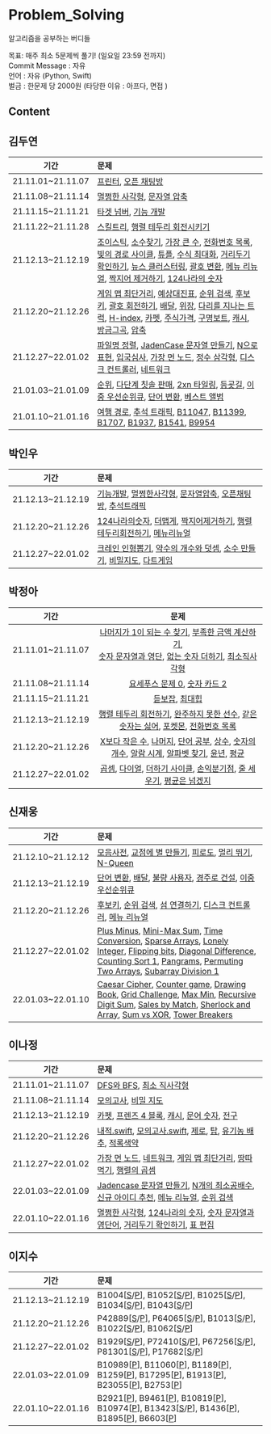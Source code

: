 

# Problem_Solving
알고리즘을 공부하는 버디들

목표: 매주 최소 5문제씩 풀기! (일요일 23:59 전까지) <br/>
Commit Message : 자유 <br/>
언어 : 자유 (Python, Swift) <br/>
벌금 : 한문제 당 2000원 (타당한 이유 : 아프다, 면접 ) <br/>

## Content

## 김두연

|기간|문제|
|:-:|:-|
|21.11.01~21.11.07|[프린터](https://github.com/lunchScreen/Problem_Solving/blob/main/%EA%B9%80%EB%91%90%EC%97%B0/python/%5B%ED%94%84%EB%A1%9C%EA%B7%B8%EB%9E%98%EB%A8%B8%EC%8A%A4%5D%20%EA%B9%80%EB%91%90%EC%97%B0_%ED%94%84%EB%A6%B0%ED%84%B0.py), [오픈 채팅방](https://github.com/lunchScreen/Problem_Solving/blob/main/%EA%B9%80%EB%91%90%EC%97%B0/python/%5B%ED%94%84%EB%A1%9C%EA%B7%B8%EB%9E%98%EB%A8%B8%EC%8A%A4%5D%20%EA%B9%80%EB%91%90%EC%97%B0_%EC%98%A4%ED%94%88%EC%B1%84%ED%8C%85%EB%B0%A9.py)|
|21.11.08~21.11.14|[멀쩡한 사각형](https://github.com/lunchScreen/Problem_Solving/blob/main/%EA%B9%80%EB%91%90%EC%97%B0/python/%5B%ED%94%84%EB%A1%9C%EA%B7%B8%EB%9E%98%EB%A8%B8%EC%8A%A4%5D%20%EA%B9%80%EB%91%90%EC%97%B0_%EB%A9%80%EC%A9%A1%ED%95%9C%EC%82%AC%EA%B0%81%ED%98%95.py), [문자열 압축](https://github.com/lunchScreen/Problem_Solving/blob/main/%EA%B9%80%EB%91%90%EC%97%B0/python/%5B%ED%94%84%EB%A1%9C%EA%B7%B8%EB%9E%98%EB%A8%B8%EC%8A%A4%5D%20%EA%B9%80%EB%91%90%EC%97%B0_%EB%AC%B8%EC%9E%90%EC%97%B4%20%EC%95%95%EC%B6%95.py) |
|21.11.15~21.11.21|[타겟 넘버](https://github.com/lunchScreen/Problem_Solving/blob/main/%EA%B9%80%EB%91%90%EC%97%B0/python/%5B%ED%94%84%EB%A1%9C%EA%B7%B8%EB%9E%98%EB%A8%B8%EC%8A%A4%5D%20%EA%B9%80%EB%91%90%EC%97%B0_%ED%83%80%EA%B2%9F%20%EB%84%98%EB%B2%84.py), [기능 개발](https://github.com/lunchScreen/Problem_Solving/blob/main/%EA%B9%80%EB%91%90%EC%97%B0/python/%5B%ED%94%84%EB%A1%9C%EA%B7%B8%EB%9E%98%EB%A8%B8%EC%8A%A4%5D%20%EA%B9%80%EB%91%90%EC%97%B0_%EA%B8%B0%EB%8A%A5%EA%B0%9C%EB%B0%9C.py)|
|21.11.22~21.11.28|[스킬트리](https://github.com/lunchScreen/Problem_Solving/blob/main/%EA%B9%80%EB%91%90%EC%97%B0/python/%5B%ED%94%84%EB%A1%9C%EA%B7%B8%EB%9E%98%EB%A8%B8%EC%8A%A4%5D%20%EA%B9%80%EB%91%90%EC%97%B0_%EC%8A%A4%ED%82%AC%ED%8A%B8%EB%A6%AC.py), [행렬 테두리 회전시키기](https://github.com/lunchScreen/Problem_Solving/blob/main/%EA%B9%80%EB%91%90%EC%97%B0/python/%5B%ED%94%84%EB%A1%9C%EA%B7%B8%EB%9E%98%EB%A8%B8%EC%8A%A4%5D%20%EA%B9%80%EB%91%90%EC%97%B0_%ED%96%89%EB%A0%AC%20%ED%85%8C%EB%91%90%EB%A6%AC%20%ED%9A%8C%EC%A0%84%EC%8B%9C%ED%82%A4%EA%B8%B0.py)|
|21.12.13~21.12.19|[조이스틱](https://github.com/lunchScreen/Problem_Solving/blob/main/%EA%B9%80%EB%91%90%EC%97%B0/python/%5B%ED%94%84%EB%A1%9C%EA%B7%B8%EB%9E%98%EB%A8%B8%EC%8A%A4%5D%20%EA%B9%80%EB%91%90%EC%97%B0_%EC%A1%B0%EC%9D%B4%EC%8A%A4%ED%8B%B1.py), [소수찾기](https://github.com/lunchScreen/Problem_Solving/blob/main/%EA%B9%80%EB%91%90%EC%97%B0/python/%5B%ED%94%84%EB%A1%9C%EA%B7%B8%EB%9E%98%EB%A8%B8%EC%8A%A4%5D%20%EA%B9%80%EB%91%90%EC%97%B0_%EC%86%8C%EC%88%98%EC%B0%BE%EA%B8%B0.py), [가장 큰 수](https://github.com/lunchScreen/Problem_Solving/blob/main/%EA%B9%80%EB%91%90%EC%97%B0/python/%5B%ED%94%84%EB%A1%9C%EA%B7%B8%EB%9E%98%EB%A8%B8%EC%8A%A4%5D%20%EA%B9%80%EB%91%90%EC%97%B0_%EA%B0%80%EC%9E%A5%20%ED%81%B0%20%EC%88%98.py), [전화번호 목록](https://github.com/lunchScreen/Problem_Solving/blob/main/%EA%B9%80%EB%91%90%EC%97%B0/python/%5B%ED%94%84%EB%A1%9C%EA%B7%B8%EB%9E%98%EB%A8%B8%EC%8A%A4%5D%20%EA%B9%80%EB%91%90%EC%97%B0_%EC%A0%84%ED%99%94%EB%B2%88%ED%98%B8%20%EB%AA%A9%EB%A1%9D.py), [빛의 경로 사이클](https://github.com/lunchScreen/Problem_Solving/blob/main/%EA%B9%80%EB%91%90%EC%97%B0/python/%5B%ED%94%84%EB%A1%9C%EA%B7%B8%EB%9E%98%EB%A8%B8%EC%8A%A4%5D%20%EA%B9%80%EB%91%90%EC%97%B0_%EB%B9%9B%EC%9D%98%20%EA%B2%BD%EB%A1%9C%20%EC%8B%B8%EC%9D%B4%ED%81%B4.py), [튜플](https://github.com/lunchScreen/Problem_Solving/blob/main/%EA%B9%80%EB%91%90%EC%97%B0/python/%5B%ED%94%84%EB%A1%9C%EA%B7%B8%EB%9E%98%EB%A8%B8%EC%8A%A4%5D%20%EA%B9%80%EB%91%90%EC%97%B0_%ED%8A%9C%ED%94%8C.py), [수식 최대화](https://github.com/lunchScreen/Problem_Solving/blob/main/%EA%B9%80%EB%91%90%EC%97%B0/python/%5B%ED%94%84%EB%A1%9C%EA%B7%B8%EB%9E%98%EB%A8%B8%EC%8A%A4%5D%20%EA%B9%80%EB%91%90%EC%97%B0_%EC%88%98%EC%8B%9D%20%EC%B5%9C%EB%8C%80%ED%99%94.py), [거리두기 확인하기](https://github.com/lunchScreen/Problem_Solving/blob/main/%EA%B9%80%EB%91%90%EC%97%B0/python/%5B%ED%94%84%EB%A1%9C%EA%B7%B8%EB%9E%98%EB%A8%B8%EC%8A%A4%5D%20%EA%B9%80%EB%91%90%EC%97%B0_%EA%B1%B0%EB%A6%AC%EB%91%90%EA%B8%B0%20%ED%99%95%EC%9D%B8%ED%95%98%EA%B8%B0.py), [뉴스 클러스터링](https://github.com/lunchScreen/Problem_Solving/blob/main/%EA%B9%80%EB%91%90%EC%97%B0/python/%5B%ED%94%84%EB%A1%9C%EA%B7%B8%EB%9E%98%EB%A8%B8%EC%8A%A4%5D%20%EA%B9%80%EB%91%90%EC%97%B0_%EB%89%B4%EC%8A%A4%20%ED%81%B4%EB%9F%AC%EC%8A%A4%ED%84%B0%EB%A7%81.py), [괄호 변환](https://github.com/lunchScreen/Problem_Solving/blob/main/%EA%B9%80%EB%91%90%EC%97%B0/python/%5B%ED%94%84%EB%A1%9C%EA%B7%B8%EB%9E%98%EB%A8%B8%EC%8A%A4%5D%20%EA%B9%80%EB%91%90%EC%97%B0_%EA%B4%84%ED%98%B8%20%EB%B3%80%ED%99%98.py), [메뉴 리뉴얼](https://github.com/lunchScreen/Problem_Solving/blob/main/%EA%B9%80%EB%91%90%EC%97%B0/python/%5B%ED%94%84%EB%A1%9C%EA%B7%B8%EB%9E%98%EB%A8%B8%EC%8A%A4%5D%20%EA%B9%80%EB%91%90%EC%97%B0_%EB%A9%94%EB%89%B4%20%EB%A6%AC%EB%89%B4%EC%96%BC.py), [짝지어 제거하기](https://github.com/lunchScreen/Problem_Solving/blob/main/%EA%B9%80%EB%91%90%EC%97%B0/python/%5B%ED%94%84%EB%A1%9C%EA%B7%B8%EB%9E%98%EB%A8%B8%EC%8A%A4%5D%20%EA%B9%80%EB%91%90%EC%97%B0_%EC%A7%9D%EC%A7%80%EC%96%B4%20%EC%A0%9C%EA%B1%B0%ED%95%98%EA%B8%B0.py), [124나라의 숫자](https://github.com/lunchScreen/Problem_Solving/blob/main/%EA%B9%80%EB%91%90%EC%97%B0/python/%5B%ED%94%84%EB%A1%9C%EA%B7%B8%EB%9E%98%EB%A8%B8%EC%8A%A4%5D%20%EA%B9%80%EB%91%90%EC%97%B0_124%20%EB%82%98%EB%9D%BC%EC%9D%98%20%EC%88%AB%EC%9E%90.py)|
|21.12.20~21.12.26|[게임 맵 최단거리](https://github.com/lunchScreen/Problem_Solving/blob/main/%EA%B9%80%EB%91%90%EC%97%B0/python/%5B%ED%94%84%EB%A1%9C%EA%B7%B8%EB%9E%98%EB%A8%B8%EC%8A%A4%5D%20%EA%B9%80%EB%91%90%EC%97%B0_%EA%B2%8C%EC%9E%84%20%EB%A7%B5%20%EC%B5%9C%EB%8B%A8%EA%B1%B0%EB%A6%AC.py), [예상대진표](https://github.com/lunchScreen/Problem_Solving/blob/main/%EA%B9%80%EB%91%90%EC%97%B0/python/%5B%ED%94%84%EB%A1%9C%EA%B7%B8%EB%9E%98%EB%A8%B8%EC%8A%A4%5D%20%EA%B9%80%EB%91%90%EC%97%B0_%EC%98%88%EC%83%81%EB%8C%80%EC%A7%84%ED%91%9C.py), [순위 검색](https://github.com/lunchScreen/Problem_Solving/blob/main/%EA%B9%80%EB%91%90%EC%97%B0/python/%5B%ED%94%84%EB%A1%9C%EA%B7%B8%EB%9E%98%EB%A8%B8%EC%8A%A4%5D%20%EA%B9%80%EB%91%90%EC%97%B0_%EC%88%9C%EC%9C%84%20%EA%B2%80%EC%83%89.py), [후보키](https://github.com/lunchScreen/Problem_Solving/blob/main/%EB%B0%95%EC%9D%B8%EC%9A%B0/python/%5B%ED%94%84%EB%A1%9C%EA%B7%B8%EB%9E%98%EB%A8%B8%EC%8A%A4%5D%20%EA%B8%B0%EB%8A%A5%EA%B0%9C%EB%B0%9C.py), [괄호 회전하기](https://github.com/lunchScreen/Problem_Solving/blob/main/%EA%B9%80%EB%91%90%EC%97%B0/python/%5B%ED%94%84%EB%A1%9C%EA%B7%B8%EB%9E%98%EB%A8%B8%EC%8A%A4%5D%20%EA%B9%80%EB%91%90%EC%97%B0_%EA%B4%84%ED%98%B8%20%ED%9A%8C%EC%A0%84%ED%95%98%EA%B8%B0.py), [배달](https://github.com/lunchScreen/Problem_Solving/blob/main/%EA%B9%80%EB%91%90%EC%97%B0/python/%5B%ED%94%84%EB%A1%9C%EA%B7%B8%EB%9E%98%EB%A8%B8%EC%8A%A4%5D%20%EA%B9%80%EB%91%90%EC%97%B0_%EB%B0%B0%EB%8B%AC.py), [위장](https://github.com/lunchScreen/Problem_Solving/blob/main/%EA%B9%80%EB%91%90%EC%97%B0/python/%5B%ED%94%84%EB%A1%9C%EA%B7%B8%EB%9E%98%EB%A8%B8%EC%8A%A4%5D%20%EA%B9%80%EB%91%90%EC%97%B0_%EC%9C%84%EC%9E%A5.py), [다리를 지나는 트럭](https://github.com/lunchScreen/Problem_Solving/blob/main/%EA%B9%80%EB%91%90%EC%97%B0/python/%5B%ED%94%84%EB%A1%9C%EA%B7%B8%EB%9E%98%EB%A8%B8%EC%8A%A4%5D%20%EA%B9%80%EB%91%90%EC%97%B0_%EB%8B%A4%EB%A6%AC%EB%A5%BC%20%EC%A7%80%EB%82%98%EB%8A%94%20%ED%8A%B8%EB%9F%AD.py), [H-index](https://github.com/lunchScreen/Problem_Solving/blob/main/%EA%B9%80%EB%91%90%EC%97%B0/python/%5B%ED%94%84%EB%A1%9C%EA%B7%B8%EB%9E%98%EB%A8%B8%EC%8A%A4%5D%20%EA%B9%80%EB%91%90%EC%97%B0_H-index.py), [카펫](https://github.com/lunchScreen/Problem_Solving/blob/main/%EA%B9%80%EB%91%90%EC%97%B0/python/%5B%ED%94%84%EB%A1%9C%EA%B7%B8%EB%9E%98%EB%A8%B8%EC%8A%A4%5D%20%EA%B9%80%EB%91%90%EC%97%B0_%EC%B9%B4%ED%8E%AB.py), [주식가격](https://github.com/lunchScreen/Problem_Solving/blob/main/%EA%B9%80%EB%91%90%EC%97%B0/python/%5B%ED%94%84%EB%A1%9C%EA%B7%B8%EB%9E%98%EB%A8%B8%EC%8A%A4%5D%20%EA%B9%80%EB%91%90%EC%97%B0_%EC%A3%BC%EC%8B%9D%EA%B0%80%EA%B2%A9.py), [구명보트](https://github.com/lunchScreen/Problem_Solving/blob/main/%EA%B9%80%EB%91%90%EC%97%B0/python/%5B%ED%94%84%EB%A1%9C%EA%B7%B8%EB%9E%98%EB%A8%B8%EC%8A%A4%5D%20%EA%B9%80%EB%91%90%EC%97%B0_%EA%B5%AC%EB%AA%85%EB%B3%B4%ED%8A%B8.py), [캐시](https://github.com/lunchScreen/Problem_Solving/blob/main/%EA%B9%80%EB%91%90%EC%97%B0/python/%5B%ED%94%84%EB%A1%9C%EA%B7%B8%EB%9E%98%EB%A8%B8%EC%8A%A4%5D%20%EA%B9%80%EB%91%90%EC%97%B0_%EC%BA%90%EC%8B%9C.py), [방금그곡](https://github.com/lunchScreen/Problem_Solving/blob/main/%EA%B9%80%EB%91%90%EC%97%B0/python/%5B%ED%94%84%EB%A1%9C%EA%B7%B8%EB%9E%98%EB%A8%B8%EC%8A%A4%5D%20%EA%B9%80%EB%91%90%EC%97%B0_%EB%B0%A9%EA%B8%88%EA%B7%B8%EA%B3%A1.py), [압축](https://github.com/lunchScreen/Problem_Solving/blob/main/%EA%B9%80%EB%91%90%EC%97%B0/python/%5B%ED%94%84%EB%A1%9C%EA%B7%B8%EB%9E%98%EB%A8%B8%EC%8A%A4%5D%20%EA%B9%80%EB%91%90%EC%97%B0_%EC%95%95%EC%B6%95.py)|
|21.12.27~22.01.02|[파일명 정렬](https://github.com/lunchScreen/Problem_Solving/blob/main/%EA%B9%80%EB%91%90%EC%97%B0/python/%5B%ED%94%84%EB%A1%9C%EA%B7%B8%EB%9E%98%EB%A8%B8%EC%8A%A4%5D%20%EA%B9%80%EB%91%90%EC%97%B0_%ED%8C%8C%EC%9D%BC%EB%AA%85%20%EC%A0%95%EB%A0%AC.py), [JadenCase 문자열 만들기](https://github.com/lunchScreen/Problem_Solving/blob/main/%EA%B9%80%EB%91%90%EC%97%B0/python/%5B%ED%94%84%EB%A1%9C%EA%B7%B8%EB%9E%98%EB%A8%B8%EC%8A%A4%5D%20%EA%B9%80%EB%91%90%EC%97%B0_JadenCase%20%EB%AC%B8%EC%9E%90%EC%97%B4%20%EB%A7%8C%EB%93%A4%EA%B8%B0.py), [N으로 표현](https://github.com/lunchScreen/Problem_Solving/blob/main/%EA%B9%80%EB%91%90%EC%97%B0/python/%5B%ED%94%84%EB%A1%9C%EA%B7%B8%EB%9E%98%EB%A8%B8%EC%8A%A4%5D%20%EA%B9%80%EB%91%90%EC%97%B0_N%EC%9C%BC%EB%A1%9C%ED%91%9C%ED%98%84.py), [입국심사](https://github.com/lunchScreen/Problem_Solving/blob/main/%EA%B9%80%EB%91%90%EC%97%B0/python/%5B%ED%94%84%EB%A1%9C%EA%B7%B8%EB%9E%98%EB%A8%B8%EC%8A%A4%5D%20%EA%B9%80%EB%91%90%EC%97%B0_%EC%9E%85%EA%B5%AD%EC%8B%AC%EC%82%AC.py), [가장 먼 노드](https://github.com/lunchScreen/Problem_Solving/blob/main/%EA%B9%80%EB%91%90%EC%97%B0/python/%5B%ED%94%84%EB%A1%9C%EA%B7%B8%EB%9E%98%EB%A8%B8%EC%8A%A4%5D%20%EA%B9%80%EB%91%90%EC%97%B0_%EA%B0%80%EC%9E%A5%20%EB%A8%BC%20%EB%85%B8%EB%93%9C.py), [정수 삼각형](https://github.com/lunchScreen/Problem_Solving/blob/main/%EA%B9%80%EB%91%90%EC%97%B0/python/%5B%ED%94%84%EB%A1%9C%EA%B7%B8%EB%9E%98%EB%A8%B8%EC%8A%A4%5D%20%EA%B9%80%EB%91%90%EC%97%B0_%EC%A0%95%EC%88%98%20%EC%82%BC%EA%B0%81%ED%98%95.py), [디스크 컨트롤러](https://github.com/lunchScreen/Problem_Solving/blob/main/%EA%B9%80%EB%91%90%EC%97%B0/python/%5B%ED%94%84%EB%A1%9C%EA%B7%B8%EB%9E%98%EB%A8%B8%EC%8A%A4%5D%20%EA%B9%80%EB%91%90%EC%97%B0_%EB%94%94%EC%8A%A4%ED%81%AC%20%EC%BB%A8%ED%8A%B8%EB%A1%A4%EB%9F%AC.py), [네트워크](https://github.com/lunchScreen/Problem_Solving/blob/main/%EA%B9%80%EB%91%90%EC%97%B0/python/%5B%ED%94%84%EB%A1%9C%EA%B7%B8%EB%9E%98%EB%A8%B8%EC%8A%A4%5D%20%EA%B9%80%EB%91%90%EC%97%B0_%EB%84%A4%ED%8A%B8%EC%9B%8C%ED%81%AC.py)|
|21.01.03~21.01.09|[순위](https://github.com/lunchScreen/Problem_Solving/blob/main/%EA%B9%80%EB%91%90%EC%97%B0/python/%5B%ED%94%84%EB%A1%9C%EA%B7%B8%EB%9E%98%EB%A8%B8%EC%8A%A4%5D%20%EA%B9%80%EB%91%90%EC%97%B0_%EC%88%9C%EC%9C%84.py), [다단계 칫솔 판매](https://github.com/lunchScreen/Problem_Solving/blob/main/%EA%B9%80%EB%91%90%EC%97%B0/python/%5B%ED%94%84%EB%A1%9C%EA%B7%B8%EB%9E%98%EB%A8%B8%EC%8A%A4%5D%20%EA%B9%80%EB%91%90%EC%97%B0_%EB%8B%A4%EB%8B%A8%EA%B3%84%20%EC%B9%AB%EC%86%94%20%ED%8C%90%EB%A7%A4.py), [2xn 타일링](https://github.com/lunchScreen/Problem_Solving/blob/main/%EA%B9%80%EB%91%90%EC%97%B0/python/%5B%ED%94%84%EB%A1%9C%EA%B7%B8%EB%9E%98%EB%A8%B8%EC%8A%A4%5D%20%EA%B9%80%EB%91%90%EC%97%B0_2xn%20%ED%83%80%EC%9D%BC%EB%A7%81.py), [등굣길](https://github.com/lunchScreen/Problem_Solving/blob/main/%EA%B9%80%EB%91%90%EC%97%B0/python/%5B%ED%94%84%EB%A1%9C%EA%B7%B8%EB%9E%98%EB%A8%B8%EC%8A%A4%5D%20%EA%B9%80%EB%91%90%EC%97%B0_%EB%93%B1%EA%B5%A3%EA%B8%B8.py), [이중 우선순위큐](https://github.com/lunchScreen/Problem_Solving/blob/main/%EA%B9%80%EB%91%90%EC%97%B0/python/%5B%ED%94%84%EB%A1%9C%EA%B7%B8%EB%9E%98%EB%A8%B8%EC%8A%A4%5D%20%EA%B9%80%EB%91%90%EC%97%B0_%EC%9D%B4%EC%A4%91%EC%9A%B0%EC%84%A0%EC%88%9C%EC%9C%84%ED%81%90.py), [단어 변환](https://github.com/lunchScreen/Problem_Solving/blob/main/%EA%B9%80%EB%91%90%EC%97%B0/python/%5B%ED%94%84%EB%A1%9C%EA%B7%B8%EB%9E%98%EB%A8%B8%EC%8A%A4%5D%20%EA%B9%80%EB%91%90%EC%97%B0_%EB%8B%A8%EC%96%B4%20%EB%B3%80%ED%99%98.py), [베스트 앨범](https://github.com/lunchScreen/Problem_Solving/blob/main/%EA%B9%80%EB%91%90%EC%97%B0/python/%5B%ED%94%84%EB%A1%9C%EA%B7%B8%EB%9E%98%EB%A8%B8%EC%8A%A4%5D%20%EA%B9%80%EB%91%90%EC%97%B0_%EB%B2%A0%EC%8A%A4%ED%8A%B8%20%EC%95%A8%EB%B2%94.py)|
|21.01.10~21.01.16|[여행 경로](https://github.com/lunchScreen/Problem_Solving/blob/main/%EA%B9%80%EB%91%90%EC%97%B0/python/%5B%ED%94%84%EB%A1%9C%EA%B7%B8%EB%9E%98%EB%A8%B8%EC%8A%A4%5D%20%EA%B9%80%EB%91%90%EC%97%B0_%EC%97%AC%ED%96%89%EA%B2%BD%EB%A1%9C.py), [추석 트래픽](https://github.com/lunchScreen/Problem_Solving/blob/main/%EA%B9%80%EB%91%90%EC%97%B0/python/%5B%ED%94%84%EB%A1%9C%EA%B7%B8%EB%9E%98%EB%A8%B8%EC%8A%A4%5D%20%EA%B9%80%EB%91%90%EC%97%B0_%EC%B6%94%EC%84%9D%20%ED%8A%B8%EB%9E%98%ED%94%BD.py), [B11047](https://github.com/lunchScreen/Problem_Solving/blob/main/%EA%B9%80%EB%91%90%EC%97%B0/swift/Baekjoon_11047.swift), [B11399](https://github.com/lunchScreen/Problem_Solving/blob/main/%EA%B9%80%EB%91%90%EC%97%B0/swift/Baekjoon_11399.swift), [B1707](https://github.com/lunchScreen/Problem_Solving/blob/main/%EA%B9%80%EB%91%90%EC%97%B0/swift/Baekjoon_1707.swift), [B1937](https://github.com/lunchScreen/Problem_Solving/blob/main/%EA%B9%80%EB%91%90%EC%97%B0/swift/Baekjoon_1937.swift), [B1541](https://github.com/lunchScreen/Problem_Solving/blob/main/%EA%B9%80%EB%91%90%EC%97%B0/swift/Baekjoon_1541.swift), [B9954](https://github.com/lunchScreen/Problem_Solving/blob/main/%EA%B9%80%EB%91%90%EC%97%B0/swift/Baekjoon_9954.swift)|

## 박인우

|기간|문제|
|:-:|:-|
|21.12.13~21.12.19|[기능개발](https://github.com/lunchScreen/Problem_Solving/blob/main/%EB%B0%95%EC%9D%B8%EC%9A%B0/%5B%ED%94%84%EB%A1%9C%EA%B7%B8%EB%9E%98%EB%A8%B8%EC%8A%A4%5D%20%EA%B8%B0%EB%8A%A5%EA%B0%9C%EB%B0%9C.py), [멀쩡한사각형](https://github.com/lunchScreen/Problem_Solving/blob/main/%EB%B0%95%EC%9D%B8%EC%9A%B0/%5B%ED%94%84%EB%A1%9C%EA%B7%B8%EB%9E%98%EB%A8%B8%EC%8A%A4%5D%20%EB%A9%80%EC%A9%A1%ED%95%9C%20%EC%82%AC%EA%B0%81%ED%98%95.py), [문자열압축](https://github.com/lunchScreen/Problem_Solving/blob/main/%EB%B0%95%EC%9D%B8%EC%9A%B0/%5B%ED%94%84%EB%A1%9C%EA%B7%B8%EB%9E%98%EB%A8%B8%EC%8A%A4%5D%20%EB%AC%B8%EC%9E%90%EC%97%B4%EC%95%95%EC%B6%95.py), [오픈채팅방](https://github.com/lunchScreen/Problem_Solving/blob/main/%EB%B0%95%EC%9D%B8%EC%9A%B0/%5B%ED%94%84%EB%A1%9C%EA%B7%B8%EB%9E%98%EB%A8%B8%EC%8A%A4%5D%20%EC%98%A4%ED%94%88%20%EC%B1%84%ED%8C%85%EB%B0%A9.py), [추석트래픽](https://github.com/lunchScreen/Problem_Solving/blob/main/%EB%B0%95%EC%9D%B8%EC%9A%B0/%5B%ED%94%84%EB%A1%9C%EA%B7%B8%EB%9E%98%EB%A8%B8%EC%8A%A4%5D%20%EC%B6%94%EC%84%9D%20%ED%8A%B8%EB%9E%98%ED%94%BD.py)|
|21.12.20~21.12.26|[124나라의숫자](https://github.com/lunchScreen/Problem_Solving/blob/main/%EB%B0%95%EC%9D%B8%EC%9A%B0/%5B%ED%94%84%EB%A1%9C%EA%B7%B8%EB%9E%98%EB%A8%B8%EC%8A%A4%5D%20124%20%EB%82%98%EB%9D%BC%EC%9D%98%20%EC%88%AB%EC%9E%90.py), [더맵게](https://github.com/lunchScreen/Problem_Solving/blob/main/%EB%B0%95%EC%9D%B8%EC%9A%B0/%5B%ED%94%84%EB%A1%9C%EA%B7%B8%EB%9E%98%EB%A8%B8%EC%8A%A4%5D%20%EB%8D%94%20%EB%A7%B5%EA%B2%8C.py), [짝지어제거하기](https://github.com/lunchScreen/Problem_Solving/blob/main/%EB%B0%95%EC%9D%B8%EC%9A%B0/%5B%ED%94%84%EB%A1%9C%EA%B7%B8%EB%9E%98%EB%A8%B8%EC%8A%A4%5D%20%EC%A7%9D%EC%A7%80%EC%96%B4%20%EC%A0%9C%EA%B1%B0%ED%95%98%EA%B8%B0.py), [행렬테두리회전하기](https://github.com/lunchScreen/Problem_Solving/blob/main/%EB%B0%95%EC%9D%B8%EC%9A%B0/%5B%ED%94%84%EB%A1%9C%EA%B7%B8%EB%9E%98%EB%A8%B8%EC%8A%A4%5D%20%ED%96%89%EB%A0%AC%20%ED%85%8C%EB%91%90%EB%A6%AC%20%ED%9A%8C%EC%A0%84%ED%95%98%EA%B8%B0.py), [메뉴리뉴얼](https://github.com/lunchScreen/Problem_Solving/blob/main/%EB%B0%95%EC%9D%B8%EC%9A%B0/%5B%ED%94%84%EB%A1%9C%EA%B7%B8%EB%9E%98%EB%A8%B8%EC%8A%A4%5D%20%EB%A9%94%EB%89%B4%20%EB%A6%AC%EB%89%B4%EC%96%BC.py)|
|21.12.27~22.01.02|[크레인 인형뽑기](https://github.com/lunchScreen/Problem_Solving/blob/main/%EB%B0%95%EC%9D%B8%EC%9A%B0/%5B%ED%94%84%EB%A1%9C%EA%B7%B8%EB%9E%98%EB%A8%B8%EC%8A%A4%5D%20%ED%81%AC%EB%A0%88%EC%9D%B8%20%EC%9D%B8%ED%98%95%EB%BD%91%EA%B8%B0.py), [약수의 개수와 덧셈](https://github.com/lunchScreen/Problem_Solving/blob/main/%EB%B0%95%EC%9D%B8%EC%9A%B0/%5B%ED%94%84%EB%A1%9C%EA%B7%B8%EB%9E%98%EB%A8%B8%EC%8A%A4%5D%20%EC%95%BD%EC%88%98%EC%9D%98%20%EA%B0%9C%EC%88%98%EC%99%80%20%EB%8D%A7%EC%85%88.py), [소수 만들기](https://github.com/lunchScreen/Problem_Solving/blob/main/%EB%B0%95%EC%9D%B8%EC%9A%B0/%5B%ED%94%84%EB%A1%9C%EA%B7%B8%EB%9E%98%EB%A8%B8%EC%8A%A4%5D%20%EC%86%8C%EC%88%98%20%EB%A7%8C%EB%93%A4%EA%B8%B0.py), [비밀지도](https://github.com/lunchScreen/Problem_Solving/blob/main/%EB%B0%95%EC%9D%B8%EC%9A%B0/%5B%ED%94%84%EB%A1%9C%EA%B7%B8%EB%9E%98%EB%A8%B8%EC%8A%A4%5D%20%EB%B9%84%EB%B0%80%EC%A7%80%EB%8F%84.py), [다트게임](https://github.com/lunchScreen/Problem_Solving/blob/main/%EB%B0%95%EC%9D%B8%EC%9A%B0/%5B%ED%94%84%EB%A1%9C%EA%B7%B8%EB%9E%98%EB%A8%B8%EC%8A%A4%5D%20%EB%8B%A4%ED%8A%B8%20%EA%B2%8C%EC%9E%84.py)|

## 박정아

|기간|문제|
|:-:|:-:|
| 21.11.01~21.11.07 | [나머지가 1이 되는 수 찾기](https://github.com/lunchScreen/Problem_Solving/blob/main/박정아/%5B프로그래머스%5D%20박정아_나머지가%201이%20되는%20수%20찾기.swift), [부족한 금액 계산하기](https://github.com/lunchScreen/Problem_Solving/blob/main/박정아/%5B프로그래머스%5D%20박정아_부족한%20금액%20게산하기.swift), <br/> [숫자 문자열과 영단](https://github.com/lunchScreen/Problem_Solving/blob/main/박정아/%5B프로그래머스%5D%20박정아_숫자%20문자열과%20영단어.swift), [없는 숫자 더하기](https://github.com/lunchScreen/Problem_Solving/blob/main/박정아/%5B프로그래머스%5D%20박정아_없는%20숫자%20더하기.swift), [최소직사각형](https://github.com/lunchScreen/Problem_Solving/blob/main/박정아/%5B프로그래머스%5D%20박정아_최소직사각형.swift) |
| 21.11.08~21.11.14 | [요세푸스 문제 0](https://github.com/lunchScreen/Problem_Solving/blob/main/박정아/%5B백준%5D%20박정아_요세푸스%20문제%200.swift), [숫자 카드 2](https://github.com/lunchScreen/Problem_Solving/blob/main/박정아/%5B백준%5D%20박정아_숫자%20카드%202.swift) |
| 21.11.15~21.11.21 | [듣보잡](https://github.com/lunchScreen/Problem_Solving/blob/main/박정아/%5B백준%5D%20박정아_듣보잡.swift), [최대힙](https://github.com/lunchScreen/Problem_Solving/blob/main/박정아/%5B백준%5D%20박정아_최대%20힙.swift) |
| 21.12.13~21.12.19 | [행렬 테두리 회전하기](https://github.com/lunchScreen/Problem_Solving/blob/main/박정아/%5B프로그래머스%5D%20박정아_행렬%20테두리%20회전하기.swift), [완주하지 못한 선수](https://github.com/lunchScreen/Problem_Solving/blob/main/박정아/%5B프로그래머스%5D%20박정아_완주하지%20못한%20선수.py), [같은 숫자는 싫어](https://github.com/lunchScreen/Problem_Solving/blob/main/박정아/%5B프로그래머스%5D%20박정아_같은%20숫자는%20싫어.py), [포켓몬](https://github.com/lunchScreen/Problem_Solving/blob/main/박정아/%5B프로그래머스%5D%20박정아_포켓몬.py), [전화번호 목록](https://github.com/lunchScreen/Problem_Solving/blob/main/박정아/%5B프로그래머스%5D%20박정아_전화번호%20목록.py) |
| 21.12.20~21.12.26 | [X보다 작은 수](https://github.com/lunchScreen/Problem_Solving/blob/main/박정아/%5B백준%5D%20박정아_X보다%20작은%20수.swift), [나머지](https://github.com/lunchScreen/Problem_Solving/blob/main/박정아/%5B백준%5D%20박정아_나머지.swift), [단어 공부](https://github.com/lunchScreen/Problem_Solving/blob/main/박정아/%5B백준%5D%20박정아_단어%20공부.swift), [상수](https://github.com/lunchScreen/Problem_Solving/blob/main/박정아/%5B백준%5D%20박정아_상수.swift), [숫자의 개수](https://github.com/lunchScreen/Problem_Solving/blob/main/박정아/%5B백준%5D%20박정아_숫자의%20개수.swift), [알람 시계](https://github.com/lunchScreen/Problem_Solving/blob/main/박정아/%5B백준%5D%20박정아_알람%20시계.swift), [알파벳 찾기](https://github.com/lunchScreen/Problem_Solving/blob/main/박정아/%5B백준%5D%20박정아_알파벳%20찾기.swift), [윤년](https://github.com/lunchScreen/Problem_Solving/blob/main/박정아/%5B백준%5D%20박정아_윤년.swift), [평균](https://github.com/lunchScreen/Problem_Solving/blob/main/박정아/%5B백준%5D%20박정아_평균.swift) |
| 21.12.27~22.01.02 | [곱셈](https://github.com/lunchScreen/Problem_Solving/blob/main/박정아/%5B백준%5D%20박정아_곱셈.swift), [다이얼](https://github.com/lunchScreen/Problem_Solving/blob/main/박정아/%5B백준%5D%20박정아_다이얼.swift), [더하기 사이클](https://github.com/lunchScreen/Problem_Solving/blob/main/박정아/%5B백준%5D%20박정아_더하기%20사이클.swift), [손익분기점](https://github.com/lunchScreen/Problem_Solving/blob/main/박정아/%5B백준%5D%20박정아_손익분기점.swift), [줄 세우기](https://github.com/lunchScreen/Problem_Solving/blob/main/박정아/%5B백준%5D%20박정아_줄%20세우기.swift), [평균은 넘겠지](https://github.com/lunchScreen/Problem_Solving/blob/main/박정아/%5B백준%5D%20박정아_평균은%20넘겠지.swift) |

## 신재웅

|기간|문제|
|:-:|:-|
|21.12.10~21.12.12|[모음사전](./신재웅/%5B프로그래머스%5D%20신재웅_모음사전.swift), [교점에 별 만들기](./신재웅/%5B프로그래머스%5D%20신재웅_교점에%20별%20만들기.swift), [피로도](./신재웅/%5B프로그래머스%5D%20신재웅_피로도.swift), [멀리 뛰기](./신재웅/%5B프로그래머스%5D%20신재웅_멀리%20뛰기.swift), [N-Queen](./신재웅/%5B프로그래머스%5D%20신재웅_N-Queen.swift)|
|21.12.13~21.12.19|[단어 변환](/신재웅/%5B프로그래머스%5D%20신재웅_단어%20변환.swift), [배달](./신재웅/%5B프로그래머스%5D%20신재웅_배달.swift), [불량 사용자](./신재웅/%5B프로그래머스%5D%20신재웅_불량%20사용자.swift), [경주로 건설](./신재웅/%5B프로그래머스%5D%20신재웅_경주로%20건설.swift), [이중우선순위큐](./신재웅/%5B프로그래머스%5D%20신재웅_이중우선순위큐.swift)|
|21.12.20~21.12.26|[후보키](./신재웅/%5B프로그래머스%5D%20신재웅_후보키.swift), [순위 검색](./신재웅/%5B프로그래머스%5D%20신재웅_순위%20검색.swift), [섬 연결하기](./신재웅/%5B프로그래머스%5D%20신재웅_섬%20연결하기.swift), [디스크 컨트롤러](./신재웅/%5B프로그래머스%5D%20신재웅_디스크%20컨트롤러.swift), [메뉴 리뉴얼](./신재웅/%5B프로그래머스%5D%20신재웅_메뉴%20리뉴얼.swift)|
|21.12.27~22.01.02|[Plus Minus](./신재웅/Plus%20Minus.swift), [Mini-Max Sum](./신재웅/Mini-Max%20Sum.swift), [Time Conversion](./신재웅/Time%20Conversion.swift), [Sparse Arrays](./신재웅/Sparse%20Arrays.swift), [Lonely Integer](./신재웅/Lonely%20Integer.swift), [Flipping bits](./신재웅/Filpping%20bits.swift), [Diagonal Difference](./신재웅/Diagonal%20Difference.swift), [Counting Sort 1](./신재웅/Counting%20Sort%201.swift), [Pangrams](./신재웅/Pangrams.swift), [Permuting Two Arrays](./신재웅/Permuting%20Two%20Arrays.swift), [Subarray Division 1](./신재웅/Subarray%20Division%201.swift)|
|22.01.03~22.01.10|[Caesar Cipher](./신재웅/Caesar%20Cipher.swift), [Counter game](./신재웅/Counter%20game.swift), [Drawing Book](./신재웅/Drawing%20Book.swift), [Grid Challenge](./신재웅/Grid%20Challenge.swift), [Max Min](./신재웅/Max%20Min.swift), [Recursive Digit Sum](./신재웅/Recursive%20Digit%20Sum.swift), [Sales by Match](./신재웅/Sales%20by%20Match.swift), [Sherlock and Array](./신재웅/Sherlock%20and%20Array.swift), [Sum vs XOR](./신재웅/Sum%20vs%20XOR.swift), [Tower Breakers](./신재웅/Tower%20Breakers.swift)|

## 이나정

|기간|문제|
|:-:|:-|
|21.11.01~21.11.07|[DFS와 BFS](https://github.com/lunchScreen/Problem_Solving/blob/main/%EC%9D%B4%EB%82%98%EC%A0%95/%5B%EB%B0%B1%EC%A4%80_1260%5D%20%EC%9D%B4%EB%82%98%EC%A0%95_DFS%EC%99%80%20BFS.py), [최소 직사각형](https://github.com/lunchScreen/Problem_Solving/blob/main/%EC%9D%B4%EB%82%98%EC%A0%95/%5B%ED%94%84%EB%A1%9C%EA%B7%B8%EB%9E%98%EB%A8%B8%EC%8A%A4%5D%20%EC%9D%B4%EB%82%98%EC%A0%95_%EC%B5%9C%EC%86%8C%EC%A7%81%EC%82%AC%EA%B0%81%ED%98%95.py)|
|21.11.08~21.11.14|[모의고사](https://github.com/lunchScreen/Problem_Solving/blob/main/%EC%9D%B4%EB%82%98%EC%A0%95/%5B%ED%94%84%EB%A1%9C%EA%B7%B8%EB%9E%98%EB%A8%B8%EC%8A%A4%5D%20%EC%9D%B4%EB%82%98%EC%A0%95_%EB%AA%A8%EC%9D%98%EA%B3%A0%EC%82%AC.py),  [비밀 지도](https://github.com/lunchScreen/Problem_Solving/blob/main/%EC%9D%B4%EB%82%98%EC%A0%95/%5B%ED%94%84%EB%A1%9C%EA%B7%B8%EB%9E%98%EB%A8%B8%EC%8A%A4%5D%20%EC%9D%B4%EB%82%98%EC%A0%95_%EB%B9%84%EB%B0%80%EC%A7%80%EB%8F%84.py)|
|21.12.13~21.12.19|[카펫](https://github.com/lunchScreen/Problem_Solving/blob/main/%EC%9D%B4%EB%82%98%EC%A0%95/%5B%ED%94%84%EB%A1%9C%EA%B7%B8%EB%9E%98%EB%A8%B8%EC%8A%A4%5D%20%EC%9D%B4%EB%82%98%EC%A0%95_%EC%B9%B4%ED%8E%AB.py), [프렌즈 4 블록](https://github.com/lunchScreen/Problem_Solving/blob/main/%EC%9D%B4%EB%82%98%EC%A0%95/%5B%ED%94%84%EB%A1%9C%EA%B7%B8%EB%9E%98%EB%A8%B8%EC%8A%A4%5D%20%EC%9D%B4%EB%82%98%EC%A0%95_%ED%94%84%EB%A0%8C%EC%A6%884%EB%B8%94%EB%A1%9D.py), [캐시](https://github.com/lunchScreen/Problem_Solving/blob/main/%EC%9D%B4%EB%82%98%EC%A0%95/%5B%ED%94%84%EB%A1%9C%EA%B7%B8%EB%9E%98%EB%A8%B8%EC%8A%A4%5D%20%EC%9D%B4%EB%82%98%EC%A0%95_%EC%BA%90%EC%8B%9C.py), [문어 숫자](https://github.com/lunchScreen/Problem_Solving/blob/main/%EC%9D%B4%EB%82%98%EC%A0%95/%5B%EB%B0%B1%EC%A4%80%5D%20%EC%9D%B4%EB%82%98%EC%A0%95_%EB%AC%B8%EC%96%B4%EC%88%AB%EC%9E%90.py), [전구](https://github.com/lunchScreen/Problem_Solving/blob/main/%EC%9D%B4%EB%82%98%EC%A0%95/%5B%EB%B0%B1%EC%A4%80%5D%20%EC%9D%B4%EB%82%98%EC%A0%95_%EC%A0%84%EA%B5%AC.py)|
|21.12.20~21.12.26|[내적.swift](https://github.com/lunchScreen/Problem_Solving/blob/main/%EC%9D%B4%EB%82%98%EC%A0%95/%5B%ED%94%84%EB%A1%9C%EA%B7%B8%EB%9E%98%EB%A8%B8%EC%8A%A4%5D%20%EC%9D%B4%EB%82%98%EC%A0%95_%EB%82%B4%EC%A0%81.swift), [모의고사.swift](https://github.com/lunchScreen/Problem_Solving/blob/main/%EC%9D%B4%EB%82%98%EC%A0%95/%5B%ED%94%84%EB%A1%9C%EA%B7%B8%EB%9E%98%EB%A8%B8%EC%8A%A4%5D%20%EC%9D%B4%EB%82%98%EC%A0%95_%EB%AA%A8%EC%9D%98%EA%B3%A0%EC%82%AC.swift), [제로](https://github.com/lunchScreen/Problem_Solving/blob/main/%EC%9D%B4%EB%82%98%EC%A0%95/%5B%EB%B0%B1%EC%A4%80%5D%20%EC%9D%B4%EB%82%98%EC%A0%95_%EC%A0%9C%EB%A1%9C.py), [탑](https://github.com/lunchScreen/Problem_Solving/blob/main/%EC%9D%B4%EB%82%98%EC%A0%95/%5B%EB%B0%B1%EC%A4%80%5D%20%EC%9D%B4%EB%82%98%EC%A0%95_%ED%83%91.py), [유기농 배추](https://github.com/lunchScreen/Problem_Solving/blob/main/%EC%9D%B4%EB%82%98%EC%A0%95/%5B%EB%B0%B1%EC%A4%80%5D%20%EC%9D%B4%EB%82%98%EC%A0%95_%EC%9C%A0%EA%B8%B0%EB%86%8D%EB%B0%B0%EC%B6%94.py), [적록색약](https://github.com/lunchScreen/Problem_Solving/blob/main/%EC%9D%B4%EB%82%98%EC%A0%95/%5B%EB%B0%B1%EC%A4%80%5D%20%EC%9D%B4%EB%82%98%EC%A0%95_%EC%A0%81%EB%A1%9D%EC%83%89%EC%95%BD.py)|
|21.12.27~22.01.02|[가장 먼 노드](https://github.com/dailynj/Problem-Solving/blob/main/Programmers/Level-3/%EA%B0%80%EC%9E%A5_%EB%A8%BC_%EB%85%B8%EB%93%9C.py), [네트워크](https://github.com/dailynj/Problem-Solving/blob/main/Programmers/Level-3/%EB%84%A4%ED%8A%B8%EC%9B%8C%ED%81%AC.py), [게임 맵 최단거리](https://github.com/dailynj/Problem-Solving/blob/main/Programmers/Level-2/%EA%B2%8C%EC%9E%84_%EB%A7%B5_%EC%B5%9C%EB%8B%A8%EA%B1%B0%EB%A6%AC.py), [땅따먹기](https://github.com/dailynj/Problem-Solving/blob/main/Programmers/Level-2/%EB%95%85%EB%94%B0%EB%A8%B9%EA%B8%B0.py), [행렬의 곱셈](https://github.com/dailynj/Problem-Solving/blob/main/Programmers/Level-2/%ED%96%89%EB%A0%AC%EC%9D%98_%EA%B3%B1%EC%85%88.py)|
|22.01.03~22.01.09|[Jadencase 문자열 만들기](https://github.com/dailynj/Problem-Solving/blob/main/Programmers/Level-2/JadenCase_%EB%AC%B8%EC%9E%90%EC%97%B4_%EB%A7%8C%EB%93%A4%EA%B8%B0.py), [N개의 최소공배수](https://github.com/dailynj/Problem-Solving/blob/main/Programmers/Level-2/N%EA%B0%9C%EC%9D%98_%EC%B5%9C%EC%86%8C%EA%B3%B5%EB%B0%B0%EC%88%98.py), [신규 아이디 추천](https://github.com/dailynj/Problem-Solving/blob/main/Kakao/%EC%8B%A0%EA%B7%9C_%EC%95%84%EC%9D%B4%EB%94%94_%EC%B6%94%EC%B2%9C.py), [메뉴 리뉴얼](https://github.com/dailynj/Problem-Solving/blob/main/Kakao/%EB%A9%94%EB%89%B4_%EB%A6%AC%EB%89%B4%EC%96%BC.py), [순위 검색](https://github.com/dailynj/Problem-Solving/blob/main/Kakao/%EC%88%9C%EC%9C%84_%EA%B2%80%EC%83%89.py)|
|22.01.10~22.01.16|[멀쩡한 사각형](https://github.com/dailynj/Problem-Solving/blob/main/Programmers/Level-2/%EB%A9%80%EC%A9%A1%ED%95%9C_%EC%82%AC%EA%B0%81%ED%98%95.py), [124나라의 숫자](https://github.com/dailynj/Problem-Solving/blob/main/Programmers/Level-2/124%EB%82%98%EB%9D%BC%EC%9D%98_%EC%88%AB%EC%9E%90.py), [숫자 문자열과 영단어](https://github.com/dailynj/Problem-Solving/blob/main/Kakao/%EC%88%AB%EC%9E%90_%EB%AC%B8%EC%9E%90%EC%97%B4%EA%B3%BC_%EC%98%81%EB%8B%A8%EC%96%B4.py), [거리두기 확인하기](https://github.com/dailynj/Problem-Solving/blob/main/Kakao/%EA%B1%B0%EB%A6%AC%EB%91%90%EA%B8%B0_%ED%99%95%EC%9D%B8%ED%95%98%EA%B8%B0.py), [표 편집](https://github.com/dailynj/Problem-Solving/blob/main/Kakao/%ED%91%9C_%ED%8E%B8%EC%A7%91.py)|

## 이지수

|기간|문제|
|:-:|:-|
|21.12.13~21.12.19|B1004[[S](https://github.com/lunchScreen/Problem_Solving/blob/main/이지수/Swift/Baekjoon_1004.swift)/[P](https://github.com/lunchScreen/Problem_Solving/blob/main/이지수/Python/Baekjoon_1004.py)], B1052[[S](https://github.com/lunchScreen/Problem_Solving/blob/main/이지수/Swift/Baekjoon_1052.swift)/[P](https://github.com/lunchScreen/Problem_Solving/blob/main/이지수/Python/Baekjoon_1052.py)], B1025[[S](https://github.com/lunchScreen/Problem_Solving/blob/main/이지수/Swift/Baekjoon_1025.swift)/[P](https://github.com/lunchScreen/Problem_Solving/blob/main/이지수/Python/Baekjoon_1025.py)], B1034[[S](https://github.com/lunchScreen/Problem_Solving/blob/main/이지수/Swift/Baekjoon_1034.swift)/[P](https://github.com/lunchScreen/Problem_Solving/blob/main/이지수/Python/Baekjoon_1034.py)], B1043[[S](https://github.com/lunchScreen/Problem_Solving/blob/main/이지수/Swift/Baekjoon_1043.swift)/[P](https://github.com/lunchScreen/Problem_Solving/blob/main/이지수/Python/Baekjoon_1043.py)]|
|21.12.20~21.12.26|P42889[[S](https://github.com/lunchScreen/Problem_Solving/blob/main/이지수/Swift/Programmers_42889.swift)/[P](https://github.com/lunchScreen/Problem_Solving/blob/main/이지수/Python/Programmers_42889.py)], P64065[[S](https://github.com/lunchScreen/Problem_Solving/blob/main/이지수/Swift/Programmers_64065.swift)/[P](https://github.com/lunchScreen/Problem_Solving/blob/main/이지수/Python/Programmers_64065.py)], B1013[[S](https://github.com/lunchScreen/Problem_Solving/blob/main/이지수/Swift/Baekjoon_1013.swift)/[P](https://github.com/lunchScreen/Problem_Solving/blob/main/이지수/Python/Baekjoon_1013.py)], B1022[[S](https://github.com/lunchScreen/Problem_Solving/blob/main/이지수/Swift/Baekjoon_1022.swift)/[P](https://github.com/lunchScreen/Problem_Solving/blob/main/이지수/Python/Baekjoon_1022.py)], B1062[[S](https://github.com/lunchScreen/Problem_Solving/blob/main/이지수/Swift/Baekjoon_1062.swift)/[P](https://github.com/lunchScreen/Problem_Solving/blob/main/이지수/Python/Baekjoon_1062.py)]|
|21.12.27~22.01.02|B1929[[S](https://github.com/lunchScreen/Problem_Solving/blob/main/이지수/Swift/Baekjoon_1929.swift)/[P](https://github.com/lunchScreen/Problem_Solving/blob/main/이지수/Python/Baekjoon_1929.py)], P72410[[S](https://github.com/lunchScreen/Problem_Solving/blob/main/이지수/Swift/Programmers_72410.swift)/[P](https://github.com/lunchScreen/Problem_Solving/blob/main/이지수/Python/Programmers_72410.py)], P67256[[S](https://github.com/lunchScreen/Problem_Solving/blob/main/이지수/Swift/Programmers_67256.swift)/[P](https://github.com/lunchScreen/Problem_Solving/blob/main/이지수/Python/Programmers_67256.py)], P81301[[S](https://github.com/lunchScreen/Problem_Solving/blob/main/이지수/Swift/Programmers_81301.swift)/[P](https://github.com/lunchScreen/Problem_Solving/blob/main/이지수/Python/Programmers_81301.py)], P17682[[S](https://github.com/lunchScreen/Problem_Solving/blob/main/이지수/Swift/Programmers_17682.swift)/[P](https://github.com/lunchScreen/Problem_Solving/blob/main/이지수/Python/Programmers_17682.py)]
|22.01.03~22.01.09|B10989[[P](https://github.com/lunchScreen/Problem_Solving/blob/main/이지수/Python/Baekjoon_10989.py)], B11060[[P](https://github.com/lunchScreen/Problem_Solving/blob/main/이지수/Python/Baekjoon_11060.py)], B1189[[P](https://github.com/lunchScreen/Problem_Solving/blob/main/이지수/Python/Baekjoon_1189.py)], B1259[[P](https://github.com/lunchScreen/Problem_Solving/blob/main/이지수/Python/Baekjoon_1259.py)], B17295[[P](https://github.com/lunchScreen/Problem_Solving/blob/main/이지수/Python/Baekjoon_17295.py)], B1913[[P](https://github.com/lunchScreen/Problem_Solving/blob/main/이지수/Python/Baekjoon_1913.py)], B23055[[P](https://github.com/lunchScreen/Problem_Solving/blob/main/이지수/Python/Baekjoon_23055.py)], B2753[[P](https://github.com/lunchScreen/Problem_Solving/blob/main/이지수/Python/Baekjoon_2753.py)]
|22.01.10~22.01.16|B2921[[P](https://github.com/lunchScreen/Problem_Solving/blob/main/이지수/Python/Baekjoon_2921.py)], B9461[[P](https://github.com/lunchScreen/Problem_Solving/blob/main/이지수/Python/Baekjoon_9461.py)], B10819[[P](https://github.com/lunchScreen/Problem_Solving/blob/main/이지수/Python/Baekjoon_10819.py)], B10974[[P](https://github.com/lunchScreen/Problem_Solving/blob/main/이지수/Python/Baekjoon_10974.py)], B13423[[S](https://github.com/lunchScreen/Problem_Solving/blob/main/이지수/Swift/Baekjoon_13423.swift)/[P](https://github.com/lunchScreen/Problem_Solving/blob/main/이지수/Python/Baekjoon_13423.py)], B1436[[P](https://github.com/lunchScreen/Problem_Solving/blob/main/이지수/Python/Baekjoon_1436.py)], B1895[[P](https://github.com/lunchScreen/Problem_Solving/blob/main/이지수/Python/Baekjoon_1895.py)], B6603[[P](https://github.com/lunchScreen/Problem_Solving/blob/main/이지수/Python/Baekjoon_6603.py)]
